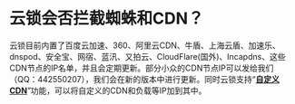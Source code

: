 # 云锁会否拦截蜘蛛和CDN？

云锁目前内置了百度云加速、360、阿里云CDN、牛盾、上海云盾、加速乐、dnspod、安全宝、网宿、蓝汛、又拍云、CloudFlare\(国外\)、Incapdns、这些CDN节点的IP名单，并且会定期更新。部分小众的CDN节点IP可以发给我们（QQ：442550207），我们会在新的版本中进行更新。同时云锁支持“[**自定义CDN**](http://help.yunsuo.com.cn/manual/f15.html)”功能，可以将自定义的CDN和负载等IP加到其中。

